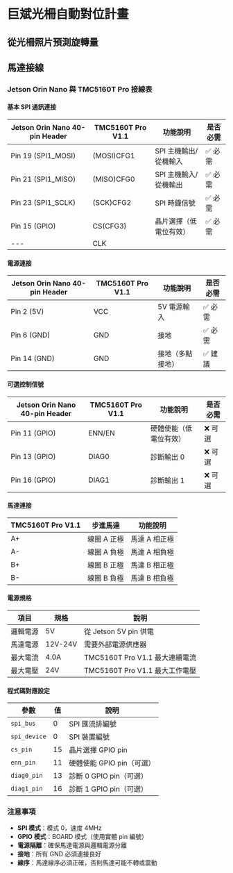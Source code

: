 # 巨斌光柵自動對位計畫

## 從光柵照片預測旋轉量

## 馬達接線

### Jetson Orin Nano 與 TMC5160T Pro 接線表

#### 基本 SPI 通訊連接

| Jetson Orin Nano 40-pin Header | TMC5160T Pro V1.1 | 功能說明 | 是否必需 |
|--------------------------------|-------------------|----------|----------|
| Pin 19 (SPI1_MOSI) | (MOSI)CFG1 | SPI 主機輸出/從機輸入 | ✅ 必需 |
| Pin 21 (SPI1_MISO) | (MISO)CFG0 | SPI 主機輸入/從機輸出 | ✅ 必需 |
| Pin 23 (SPI1_SCLK) | (SCK)CFG2  | SPI 時鐘信號 | ✅ 必需 |
| Pin 15 (GPIO) | CS(CFG3) | 晶片選擇（低電位有效）| ✅ 必需 |
| ---           | CLK

#### 電源連接

| Jetson Orin Nano 40-pin Header | TMC5160T Pro V1.1 | 功能說明 | 是否必需 |
|--------------------------------|-------------------|----------|----------|
| Pin 2 (5V) | VCC | 5V 電源輸入 | ✅ 必需 |
| Pin 6 (GND) | GND | 接地 | ✅ 必需 |
| Pin 14 (GND) | GND | 接地（多點接地） | ✅ 建議 |

#### 可選控制信號

| Jetson Orin Nano 40-pin Header | TMC5160T Pro V1.1 | 功能說明 | 是否必需 |
|--------------------------------|-------------------|----------|----------|
| Pin 11 (GPIO) | ENN/EN | 硬體使能（低電位有效） | ❌ 可選 |
| Pin 13 (GPIO) | DIAG0 | 診斷輸出 0 | ❌ 可選 |
| Pin 16 (GPIO) | DIAG1 | 診斷輸出 1 | ❌ 可選 |

#### 馬達連接

| TMC5160T Pro V1.1 | 步進馬達 | 功能說明 |
|-------------------|----------|----------|
| A+ | 線圈 A 正極 | 馬達 A 相正極 |
| A- | 線圈 A 負極 | 馬達 A 相負極 |
| B+ | 線圈 B 正極 | 馬達 B 相正極 |
| B- | 線圈 B 負極 | 馬達 B 相負極 |

#### 電源規格

| 項目 | 規格 | 說明 |
|------|------|------|
| 邏輯電源 | 5V | 從 Jetson 5V pin 供電 |
| 馬達電源 | 12V-24V | 需要外部電源供應器 |
| 最大電流 | 4.0A | TMC5160T Pro V1.1 最大連續電流 |
| 最大電壓 | 24V | TMC5160T Pro V1.1 最大工作電壓 |

#### 程式碼對應設定

| 參數 | 值 | 說明 |
|------|-----|------|
| `spi_bus` | 0 | SPI 匯流排編號 |
| `spi_device` | 0 | SPI 裝置編號 |
| `cs_pin` | 15 | 晶片選擇 GPIO pin |
| `enn_pin` | 11 | 硬體使能 GPIO pin（可選） |
| `diag0_pin` | 13 | 診斷 0 GPIO pin（可選） |
| `diag1_pin` | 16 | 診斷 1 GPIO pin（可選） |

### 注意事項

- **SPI 模式**：模式 0，速度 4MHz
- **GPIO 模式**：BOARD 模式（使用實體 pin 編號）
- **電源隔離**：確保馬達電源與邏輯電源分離
- **接地**：所有 GND 必須連接良好
- **線序**：馬達線序必須正確，否則馬達可能不轉或震動
